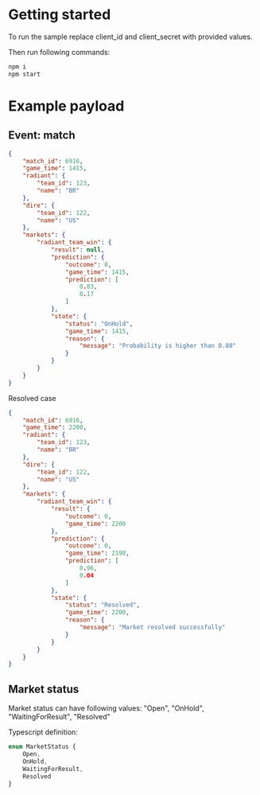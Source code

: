 
# Getting started

To run the sample replace client_id and client_secret with provided values.

Then run following commands:

```bash
npm i
npm start
```

# Example payload

## Event: match

```json
{
    "match_id": 6916,
    "game_time": 1415,
    "radiant": {
        "team_id": 123,
        "name": "BR"
    },
    "dire": {
        "team_id": 122,
        "name": "US"
    },
    "markets": {
        "radiant_team_win": {
            "result": null,
            "prediction": {
                "outcome": 0,
                "game_time": 1415,
                "prediction": [
                    0.83,
                    0.17
                ]
            },
            "state": {
                "status": "OnHold",
                "game_time": 1415,
                "reason": {
                    "message": "Probability is higher than 0.80"
                }
            }
        }
    }
}
```

Resolved case

```json
{
    "match_id": 6916,
    "game_time": 2200,
    "radiant": {
        "team_id": 123,
        "name": "BR"
    },
    "dire": {
        "team_id": 122,
        "name": "US"
    },
    "markets": {
        "radiant_team_win": {
            "result": {
                "outcome": 0,
                "game_time": 2200
            },
            "prediction": {
                "outcome": 0,
                "game_time": 2198,
                "prediction": [
                    0.96,
                    0.04
                ]
            },
            "state": {
                "status": "Resolved",
                "game_time": 2200,
                "reason": {
                    "message": "Market resolved successfully"
                }
            }
        }
    }
}
```

## Market status

Market status can have following values: "Open", "OnHold", "WaitingForResult", "Resolved"

Typescript definition:

```typescript
enum MarketStatus {
    Open,
    OnHold,
    WaitingForResult,
    Resolved
}
```